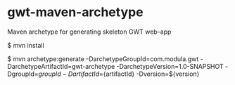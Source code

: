 # gwt-maven-archetype

Maven archetype for generating skeleton GWT web-app

$ mvn install

$ mvn archetype:generate -DarchetypeGroupId=com.modula.gwt -DarchetypeArtifactId=gwt-archetype -DarchetypeVersion=1.0-SNAPSHOT -DgroupId=${groupId} -DartifactId=${artifactId} -Dversion=${version}

